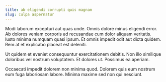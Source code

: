 ```yaml
---
title: ab eligendi corrupti quis magnam
slug: culpa aspernatur
---
```


Modi laborum excepturi aut quas unde. Omnis dolore minus eligendi error. Ab dolores veniam corporis ad recusandae cum dolor aliquam veritatis. Iusto minima numquam quasi ipsum. Et omnis impedit odit aut dicta quidem. Rem at et explicabo placeat est deleniti.

Ut quidem et eveniet consequuntur exercitationem debitis. Non illo similique doloribus vel nostrum voluptatem. Et dolores ut. Possimus ea aperiam.

Occaecati impedit dolorem non minima quod. Dolorem quis eum nostrum eum fuga laboriosam labore. Minima maxime sed non qui nesciunt.
